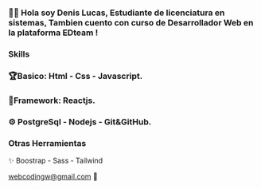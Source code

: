 ### 👋🏻 Hola soy Denis Lucas, Estudiante de licenciatura en sistemas, Tambien cuento con curso de Desarrollador Web en la plataforma EDteam !
### Skills
### 🏆Basico: Html  - Css - Javascript.
### 👾Framework: Reactjs.
### ⚙️ PostgreSql - Nodejs - Git&GitHub.


### Otras Herramientas 

✨ Boostrap - Sass -  Tailwind



webcodingw@gmail.com 📧

